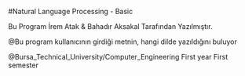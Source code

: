 #Natural Language Processing - Basic
 
Bu Program İrem Atak & Bahadır Aksakal Tarafından Yazılmıştır.  
 
@Bu program kullanıcının girdiği metnin, hangi dilde yazıldığını buluyor 

@Bursa_Technical_University/Computer_Engineering First year First semester
 
